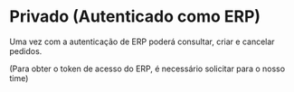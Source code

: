 # Privado \(Autenticado como ERP\)

Uma vez com a autenticação de ERP poderá consultar, criar e cancelar pedidos.

(Para obter o token de acesso do ERP, é necessário solicitar para o nosso time)